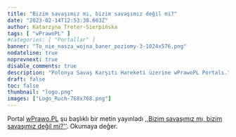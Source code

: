 ```yaml
---
title: "Bizim savaşımız mı, bizim savaşımız değil mi?"
date: "2023-02-14T12:53:38.603Z"
author: Katarzyna Treter-Sierpińska
tags: [ "wPrawoPL" ]
#categories: [ "Portallar" ]
banner: "To_nie_nasza_wojna_baner_poziomy-3-1024x576.png"
nodateline: true
noprevnext: true
disable_comments: true
description: "Polonya Savaş Karşıtı Hareketi üzerine wPrawoPL Portalı."
draft: false
toc: false
thumbnail: "logo.png"
images: ["Logo_Ruch-768x768.png"]
---
```


Portal [wPrawo.PL](https://wprawo.pl/ "Portal wPrawo.PL") şu başlıklı bir metin yayınladı [,,Bizim savaşımız mı, bizim savaşımız değil mi?''](https://wprawo.pl/katarzyna-ts-nasza-wojna-czy-nie-nasza/ "Portal wPrawo.PL"). Okumaya değer.
